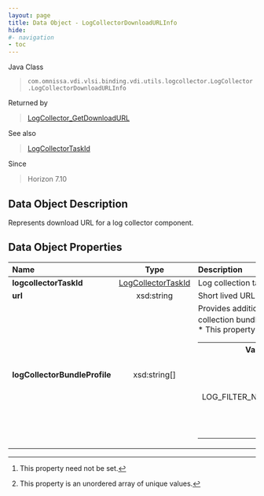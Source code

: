 ```yaml
---
layout: page
title: Data Object - LogCollectorDownloadURLInfo
hide:
#- navigation
- toc
---
```






Java Class
> `com.omnissa.vdi.vlsi.binding.vdi.utils.logcollector.LogCollector.LogCollectorDownloadURLInfo`

Returned by
> [LogCollector_GetDownloadURL](vdi.utils.logcollector.LogCollector.md#getDownloadURL)

See also
> [LogCollectorTaskId](vdi.entity.LogCollectorTaskId.md)

Since
> Horizon 7.10


## Data Object Description

Represents download URL for a log collector component.

## Data Object Properties

 Name | Type | Description
:---|:---:|:---
**logcollectorTaskId**| [LogCollectorTaskId](vdi.entity.LogCollectorTaskId.md)|  Log collection task identifier
**url**|  xsd:string|  Short lived URL
**logCollectorBundleProfile**|  xsd:string[]|  Provides additional information about the log collection bundle.  **_Since_** Horizon 7.12 [^1] [^14] <br>* This property will be one of:<br><table><tr><th>Value</th><th>Description</th></tr><tr><td>LOG_FILTER_NOT_HONORED</td><td>Indicates only default log collection filter is applied on the logs bundle.</td></tr></table>
 


 


[^1]: This property need not be set.
[^14]: This property is an unordered array of unique values.